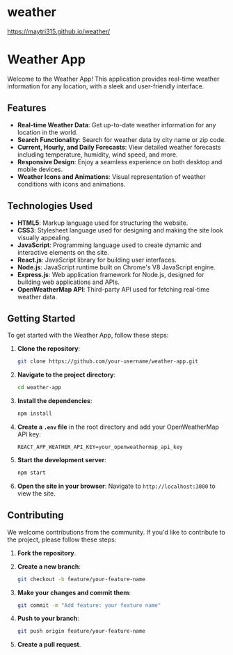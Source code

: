 # weather
https://maytri315.github.io/weather/
# Weather App

Welcome to the Weather App! This application provides real-time weather information for any location, with a sleek and user-friendly interface.

## Features

- **Real-time Weather Data**: Get up-to-date weather information for any location in the world.
- **Search Functionality**: Search for weather data by city name or zip code.
- **Current, Hourly, and Daily Forecasts**: View detailed weather forecasts including temperature, humidity, wind speed, and more.
- **Responsive Design**: Enjoy a seamless experience on both desktop and mobile devices.
- **Weather Icons and Animations**: Visual representation of weather conditions with icons and animations.

## Technologies Used

- **HTML5**: Markup language used for structuring the website.
- **CSS3**: Stylesheet language used for designing and making the site look visually appealing.
- **JavaScript**: Programming language used to create dynamic and interactive elements on the site.
- **React.js**: JavaScript library for building user interfaces.
- **Node.js**: JavaScript runtime built on Chrome's V8 JavaScript engine.
- **Express.js**: Web application framework for Node.js, designed for building web applications and APIs.
- **OpenWeatherMap API**: Third-party API used for fetching real-time weather data.

## Getting Started

To get started with the Weather App, follow these steps:

1. **Clone the repository**:
   ```bash
   git clone https://github.com/your-username/weather-app.git
   ```

2. **Navigate to the project directory**:
   ```bash
   cd weather-app
   ```

3. **Install the dependencies**:
   ```bash
   npm install
   ```

4. **Create a `.env` file** in the root directory and add your OpenWeatherMap API key:
   ```env
   REACT_APP_WEATHER_API_KEY=your_openweathermap_api_key
   ```

5. **Start the development server**:
   ```bash
   npm start
   ```

6. **Open the site in your browser**:
   Navigate to `http://localhost:3000` to view the site.

## Contributing

We welcome contributions from the community. If you'd like to contribute to the project, please follow these steps:

1. **Fork the repository**.
2. **Create a new branch**:
   ```bash
   git checkout -b feature/your-feature-name
   ```

3. **Make your changes and commit them**:
   ```bash
   git commit -m "Add feature: your feature name"
   ```

4. **Push to your branch**:
   ```bash
   git push origin feature/your-feature-name
   ```

5. **Create a pull request**.

